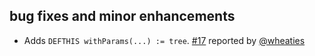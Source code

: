 ## bug fixes and minor enhancements

- Adds `DEFTHIS withParams(...) := tree`. [#17][17] reported by [@wheaties][@wheaties]

  [17]: https://github.com/eed3si9n/treehugger/issues/17
  [@wheaties]: https://github.com/wheaties
